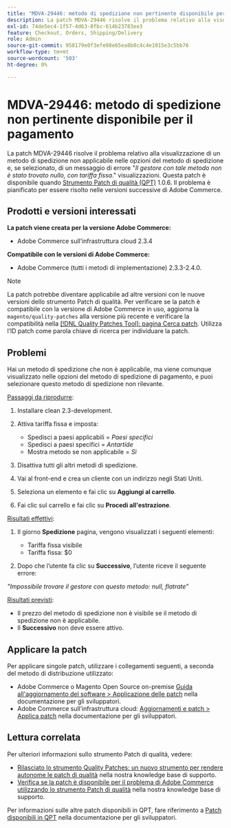```yaml
---
title: "MDVA-29446: metodo di spedizione non pertinente disponibile per il pagamento"
description: La patch MDVA-29446 risolve il problema relativo alla visualizzazione di un metodo di spedizione non applicabile nelle opzioni del metodo di spedizione di pagamento e, se selezionata, un messaggio di errore "*Gestore con tale metodo non trovato nullo, tariffa fissa*". visualizzazioni. Questa patch è disponibile quando è installato [Quality Patches Tool (QPT)](/help/announcements/adobe-commerce-announcements/magento-quality-patches-released-new-tool-to-self-serve-quality-patches.md) 1.0.6. Il problema è pianificato per essere risolto nelle versioni successive di Adobe Commerce.
exl-id: 74de5ec4-1f57-4d63-8fbc-614b23783ee3
feature: Checkout, Orders, Shipping/Delivery
role: Admin
source-git-commit: 958179e0f3efe08e65ea8b0c4c4e1015e3c5bb76
workflow-type: tm+mt
source-wordcount: '503'
ht-degree: 0%

---
```


# MDVA-29446: metodo di spedizione non pertinente disponibile per il pagamento

La patch MDVA-29446 risolve il problema relativo alla visualizzazione di un metodo di spedizione non applicabile nelle opzioni del metodo di spedizione e, se selezionato, di un messaggio di errore &quot;*Il gestore con tale metodo non è stato trovato nullo, con tariffa fissa*.&quot; visualizzazioni. Questa patch è disponibile quando [Strumento Patch di qualità (QPT)](/help/announcements/adobe-commerce-announcements/magento-quality-patches-released-new-tool-to-self-serve-quality-patches.md) 1.0.6. Il problema è pianificato per essere risolto nelle versioni successive di Adobe Commerce.

## Prodotti e versioni interessati

**La patch viene creata per la versione Adobe Commerce:**

* Adobe Commerce sull’infrastruttura cloud 2.3.4

**Compatibile con le versioni di Adobe Commerce:**

* Adobe Commerce (tutti i metodi di implementazione) 2.3.3-2.4.0.

>[!NOTE]
>
>La patch potrebbe diventare applicabile ad altre versioni con le nuove versioni dello strumento Patch di qualità. Per verificare se la patch è compatibile con la versione di Adobe Commerce in uso, aggiorna la `magento/quality-patches` alla versione più recente e verificare la compatibilità nella [[!DNL Quality Patches Tool]: pagina Cerca patch](https://devdocs.magento.com/quality-patches/tool.html#patch-grid). Utilizza l’ID patch come parola chiave di ricerca per individuare la patch.

## Problemi

Hai un metodo di spedizione che non è applicabile, ma viene comunque visualizzato nelle opzioni del metodo di spedizione di pagamento, e puoi selezionare questo metodo di spedizione non rilevante.

<u>Passaggi da riprodurre</u>:

1. Installare clean 2.3-development.
1. Attiva tariffa fissa e imposta:

   * Spedisci a paesi applicabili = *Paesi specifici*
   * Spedisci a paesi specifici = *Antartide*
   * Mostra metodo se non applicabile = *Sì*

1. Disattiva tutti gli altri metodi di spedizione.
1. Vai al front-end e crea un cliente con un indirizzo negli Stati Uniti.
1. Seleziona un elemento e fai clic su **Aggiungi al carrello**.
1. Fai clic sul carrello e fai clic su **Procedi all&#39;estrazione**.

<u>Risultati effettivi</u>:

1. Il giorno **Spedizione** pagina, vengono visualizzati i seguenti elementi:

   * Tariffa fissa visibile
   * Tariffa fissa: $0
1. Dopo che l’utente fa clic su **Successivo**, l’utente riceve il seguente errore:

*&quot;Impossibile trovare il gestore con questo metodo: null, flatrate&quot;*

<u>Risultati previsti</u>:

* Il prezzo del metodo di spedizione non è visibile se il metodo di spedizione non è applicabile.
* Il **Successivo** non deve essere attivo.

## Applicare la patch

Per applicare singole patch, utilizzare i collegamenti seguenti, a seconda del metodo di distribuzione utilizzato:

* Adobe Commerce o Magento Open Source on-premise [Guida all&#39;aggiornamento del software > Applicazione delle patch](https://devdocs.magento.com/guides/v2.4/comp-mgr/patching/mqp.html) nella documentazione per gli sviluppatori.
* Adobe Commerce sull’infrastruttura cloud: [Aggiornamenti e patch > Applica patch](https://devdocs.magento.com/cloud/project/project-patch.html) nella documentazione per gli sviluppatori.

## Lettura correlata

Per ulteriori informazioni sullo strumento Patch di qualità, vedere:

* [Rilasciato lo strumento Quality Patches: un nuovo strumento per rendere autonome le patch di qualità](/help/announcements/adobe-commerce-announcements/magento-quality-patches-released-new-tool-to-self-serve-quality-patches.md) nella nostra knowledge base di supporto.
* [Verifica se la patch è disponibile per il problema di Adobe Commerce utilizzando lo strumento Patch di qualità](/help/support-tools/patches-available-in-qpt-tool/check-patch-for-magento-issue-with-magento-quality-patches.md) nella nostra knowledge base di supporto.

Per informazioni sulle altre patch disponibili in QPT, fare riferimento a [Patch disponibili in QPT](https://devdocs.magento.com/quality-patches/tool.html#patch-grid) nella documentazione per gli sviluppatori.
